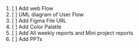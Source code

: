 1. [ ] Add web Flow
2. [ ] UML diagram of User Flow
3. [ ] Add Figma File URL
4. [ ] Add Color Palatte
5. [ ] Add All weekly reports and Mini project reports
6. [ ] Add PPTs
